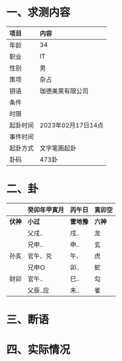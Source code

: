 # 一、求测内容
|项目|内容|
|:-|:-|
|年龄|34|
|职业|IT|
|性别|男|
|策项|杂占|
|钥语|珈德美萊有限公司|
|条件||
|时限||
|起卦时间|2023年02月17日14点|
|事件时间||
|起卦方式|文字笔画起卦|
|卦码|473卦|

# 二、卦
||癸卯年甲寅月|丙午日|寅卯空|
|:-|:-|:-|:-|
|**伏神**|**小过**|**雷地豫**|**六神**|
||父戌..|戌..|龙|
||兄申..|申..|玄|
|孙亥|官午、兑|午、|虎|
||兄申○|卯..|蛇|
|财卯|官午..|巳..|勾|
||父辰..应|未..|雀|


# 三、断语

# 四、实际情况